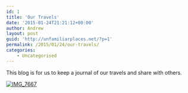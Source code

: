 ```yaml
---
id: 1
title: 'Our Travels'
date: '2015-01-24T21:21:12+00:00'
author: Andrew
layout: post
guid: 'http://unfamiliarplaces.net/?p=1'
permalink: /2015/01/24/our-travels/
categories:
    - Uncategorised
---
```


This blog is for us to keep a journal of our travels and share with others.

[![IMG_7667](http://unfamiliarplaces.net/wp-content/uploads/2014/07/IMG_7667-768x512.jpg)](http://unfamiliarplaces.net/wp-content/uploads/2014/07/IMG_7667.jpg)